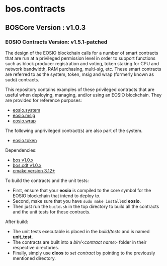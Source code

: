 # bos.contracts

## BOSCore Version : v1.0.3
### EOSIO Contracts Version: v1.5.1-patched

The design of the EOSIO blockchain calls for a number of smart contracts that are run at a privileged permission level in order to support functions such as block producer registration and voting, token staking for CPU and network bandwidth, RAM purchasing, multi-sig, etc.  These smart contracts are referred to as the system, token, msig and wrap (formerly known as sudo) contracts.

This repository contains examples of these privileged contracts that are useful when deploying, managing, and/or using an EOSIO blockchain.  They are provided for reference purposes:

   * [eosio.system](https://github.com/boscore/bos.contracts/tree/master/eosio.system)
   * [eosio.msig](https://github.com/boscore/bos.contracts/tree/master/eosio.msig)
   * [eosio.wrap](https://github.com/boscore/bos.contracts/tree/master/eosio.wrap)

The following unprivileged contract(s) are also part of the system.
   * [eosio.token](https://github.com/boscore/bos.contracts/tree/master/eosio.token)

Dependencies:
* [bos v1.0.x](https://github.com/boscore/bos/releases/tag/v1.0.2)
* [bos.cdt v1.0.x](https://github.com/boscore/bos.cdt/releases/tag/v1.0.1)
* [cmake version 3.12+](https://askubuntu.com/questions/355565/how-do-i-install-the-latest-version-of-cmake-from-the-command-line/355574)

To build the contracts and the unit tests:
* First, ensure that your __eosio__ is compiled to the core symbol for the EOSIO blockchain that intend to deploy to.
* Second, make sure that you have ```sudo make install```ed __eosio__.
* Then just run the ```build.sh``` in the top directory to build all the contracts and the unit tests for these contracts.

After build:
* The unit tests executable is placed in the _build/tests_ and is named __unit_test__.
* The contracts are built into a _bin/\<contract name\>_ folder in their respective directories.
* Finally, simply use __cleos__ to _set contract_ by pointing to the previously mentioned directory.
